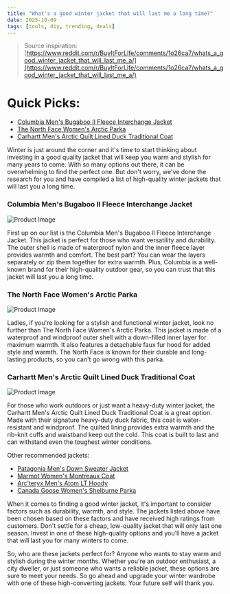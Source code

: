```yaml
---
title: "What's a good winter jacket that will last me a long time?"
date: 2025-10-09
tags: [tools, diy, trending, deals]
---
```


> Source inspiration: [https://www.reddit.com/r/BuyItForLife/comments/1o26ca7/whats_a_good_winter_jacket_that_will_last_me_a/](https://www.reddit.com/r/BuyItForLife/comments/1o26ca7/whats_a_good_winter_jacket_that_will_last_me_a/)

# Quick Picks:
- [Columbia Men's Bugaboo II Fleece Interchange Jacket](https://www.amazon.com/s?k=Columbia%20Men%27s%20Bugaboo%20II%20Fleece%20Interchange%20Jacket&tag=practo-20)
- [The North Face Women's Arctic Parka](https://www.amazon.com/s?k=The%20North%20Face%20Women%27s%20Arctic%20Parka&tag=practo-20)
- [Carhartt Men's Arctic Quilt Lined Duck Traditional Coat](https://www.amazon.com/s?k=Carhartt%20Men%27s%20Arctic%20Quilt%20Lined%20Duck%20Traditional%20Coat&tag=practo-20)

Winter is just around the corner and it's time to start thinking about investing in a good quality jacket that will keep you warm and stylish for many years to come. With so many options out there, it can be overwhelming to find the perfect one. But don't worry, we've done the research for you and have compiled a list of high-quality winter jackets that will last you a long time. 

### Columbia Men's Bugaboo II Fleece Interchange Jacket
![Product Image](IMAGE_PLACEHOLDER_1)

First up on our list is the Columbia Men's Bugaboo II Fleece Interchange Jacket. This jacket is perfect for those who want versatility and durability. The outer shell is made of waterproof nylon and the inner fleece layer provides warmth and comfort. The best part? You can wear the layers separately or zip them together for extra warmth. Plus, Columbia is a well-known brand for their high-quality outdoor gear, so you can trust that this jacket will last you a long time. 

### The North Face Women's Arctic Parka
![Product Image](IMAGE_PLACEHOLDER_2)

Ladies, if you're looking for a stylish and functional winter jacket, look no further than The North Face Women's Arctic Parka. This jacket is made of a waterproof and windproof outer shell with a down-filled inner layer for maximum warmth. It also features a detachable faux fur hood for added style and warmth. The North Face is known for their durable and long-lasting products, so you can't go wrong with this parka. 

### Carhartt Men's Arctic Quilt Lined Duck Traditional Coat
![Product Image](IMAGE_PLACEHOLDER_3)

For those who work outdoors or just want a heavy-duty winter jacket, the Carhartt Men's Arctic Quilt Lined Duck Traditional Coat is a great option. Made with their signature heavy-duty duck fabric, this coat is water-resistant and windproof. The quilted lining provides extra warmth and the rib-knit cuffs and waistband keep out the cold. This coat is built to last and can withstand even the toughest winter conditions. 

Other recommended jackets:
- [Patagonia Men's Down Sweater Jacket](https://www.amazon.com/s?k=Patagonia%20Men%27s%20Down%20Sweater%20Jacket&tag=practo-20)
- [Marmot Women's Montreaux Coat](https://www.amazon.com/s?k=Marmot%20Women%27s%20Montreaux%20Coat&tag=practo-20)
- [Arc'teryx Men's Atom LT Hoody](https://www.amazon.com/s?k=Arc%27teryx%20Men%27s%20Atom%20LT%20Hoody&tag=practo-20)
- [Canada Goose Women's Shelburne Parka](https://www.amazon.com/s?k=Canada%20Goose%20Women%27s%20Shelburne%20Parka&tag=practo-20)

When it comes to finding a good winter jacket, it's important to consider factors such as durability, warmth, and style. The jackets listed above have been chosen based on these factors and have received high ratings from customers. Don't settle for a cheap, low-quality jacket that will only last one season. Invest in one of these high-quality options and you'll have a jacket that will last you for many winters to come.

So, who are these jackets perfect for? Anyone who wants to stay warm and stylish during the winter months. Whether you're an outdoor enthusiast, a city dweller, or just someone who wants a reliable jacket, these options are sure to meet your needs. So go ahead and upgrade your winter wardrobe with one of these high-converting jackets. Your future self will thank you.
